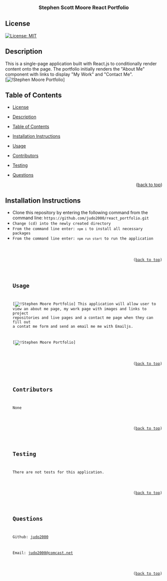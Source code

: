 <div id="top"></div>
    <h3 align="center">Stephen Scott Moore React Portfolio</h3>

## License

[![License: MIT](https://img.shields.io/badge/License-MIT-yellow.svg)](https://opensource.org/licenses/MIT)

## Description

This is a single-page application built with React.js to conditionally render content onto the page. The portfolio initially renders the "About Me" component with links to display "My Work" and "Contact Me".  
[![!Stephen Moore Portfolio](images/project_screenshot1.png)]

## Table of Contents

- [License](#license)
- [Description](#description)
- [Table of Contents](#table-of-contents)
- [Installation Instructions](#installation-instructions)
- [Usage](#usage)
- [Contributors](#contributors)
- [Testing](#testing)
- [Questions](#questions)

  <p align="right">(<a href="#top">back to top</a>)</p>

## Installation Instructions

  <ul><li>Clone this repository by entering the following command from the command line: <code>https://github.com/judo2000/react_portfolio.git</code</li><li>Change (cd) into the newly created directory</li><li>From the command line enter: <code>npm i</code> to install all necessary packages</li><li>From the command line enter: <code>npm run start</code> to run the application</li>
  
  <p align="right">(<a href="#top">back to top</a>)</p>
  
  ## Usage
  [![!Stephen Moore Portfolio](images/project_screenshot2.png)]
  This application will allow user to view an about me page, my work page with images and links to project repositories and live pages and a contact me page when they can fill out a contat me form and send an email me me with Emailjs.

[![!Stephen Moore Portfolio](images/project_screenshot2.png)]

  <p align="right">(<a href="#top">back to top</a>)</p>
  
    
  ## Contributors
  None

  <p align="right">(<a href="#top">back to top</a>)</p>

## Testing

There are not tests for this application.

  <p align="right">(<a href="#top">back to top</a>)</p>

## Questions

Github: [judo2000](https://github.com/judo2000)<br/>

Email: [judo2000@comcast.net](judo2000@comcast.net)

  <p align="right">(<a href="#top">back to top</a>)</p>
